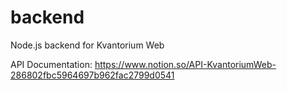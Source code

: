 # backend
Node.js backend for Kvantorium Web

API Documentation: https://www.notion.so/API-KvantoriumWeb-286802fbc5964697b962fac2799d0541
